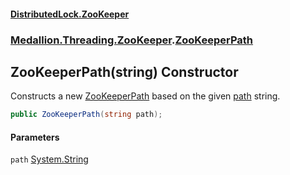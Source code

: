 #### [DistributedLock.ZooKeeper](README.md 'README')
### [Medallion.Threading.ZooKeeper](Medallion.Threading.ZooKeeper.md 'Medallion.Threading.ZooKeeper').[ZooKeeperPath](ZooKeeperPath.md 'Medallion.Threading.ZooKeeper.ZooKeeperPath')

## ZooKeeperPath(string) Constructor

Constructs a new [ZooKeeperPath](ZooKeeperPath.md 'Medallion.Threading.ZooKeeper.ZooKeeperPath') based on the given [path](ZooKeeperPath..ctor.ZsFWJSkmkGB08MbVdjFPyw.md#Medallion.Threading.ZooKeeper.ZooKeeperPath.ZooKeeperPath(string).path 'Medallion.Threading.ZooKeeper.ZooKeeperPath.ZooKeeperPath(string).path') string.

```csharp
public ZooKeeperPath(string path);
```
#### Parameters

<a name='Medallion.Threading.ZooKeeper.ZooKeeperPath.ZooKeeperPath(string).path'></a>

`path` [System.String](https://docs.microsoft.com/en-us/dotnet/api/System.String 'System.String')